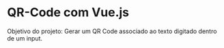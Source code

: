 # QR-Code com Vue.js
Objetivo do projeto:
Gerar um QR Code associado ao texto digitado dentro de um input.
